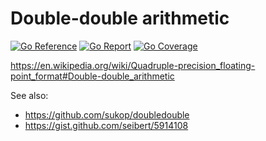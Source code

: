 # Double-double arithmetic

[![Go Reference](https://pkg.go.dev/badge/image)](https://pkg.go.dev/github.com/ncruces/dbldbl)
[![Go Report](https://goreportcard.com/badge/github.com/ncruces/dbldbl)](https://goreportcard.com/report/github.com/ncruces/dbldbl)
[![Go Coverage](https://github.com/ncruces/dbldbl/wiki/coverage.svg)](https://raw.githack.com/wiki/ncruces/dbldbl/coverage.html)

https://en.wikipedia.org/wiki/Quadruple-precision_floating-point_format#Double-double_arithmetic

See also:
- https://github.com/sukop/doubledouble
- https://gist.github.com/seibert/5914108
